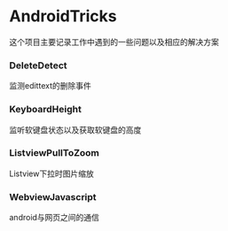 # AndroidTricks

这个项目主要记录工作中遇到的一些问题以及相应的解决方案

### DeleteDetect
监测edittext的删除事件

### KeyboardHeight
监听软键盘状态以及获取软键盘的高度

### ListviewPullToZoom
Listview下拉时图片缩放

### WebviewJavascript
android与网页之间的通信
